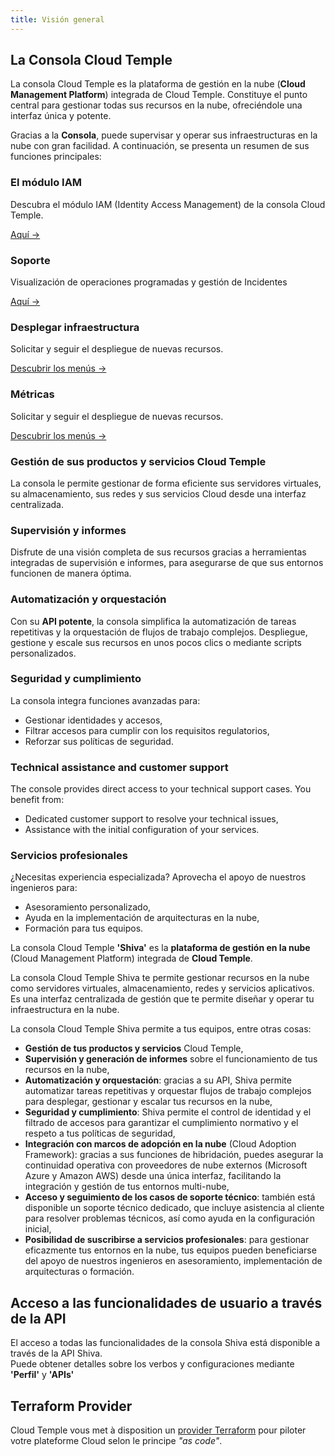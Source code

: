 ```yaml
---
title: Visión general
---
```


## La Consola Cloud Temple

La consola Cloud Temple es la plataforma de gestión en la nube (**Cloud Management Platform**) integrada de Cloud Temple. Constituye el punto central para gestionar todas sus recursos en la nube, ofreciéndole una interfaz única y potente.

Gracias a la **Consola**, puede supervisar y operar sus infraestructuras en la nube con gran facilidad. A continuación, se presenta un resumen de sus funciones principales:

<div class="card-grid">
  <div class="card">
    <h3>El módulo IAM</h3>
    <p>Descubra el módulo IAM (Identity Access Management) de la consola Cloud Temple.</p>
    <a href="console/iam" class="card-link">Aquí &rarr;</a>
  </div>

  <div class="card">
    <h3>Soporte</h3>
    <p>Visualización de operaciones programadas y gestión de Incidentes</p>
    <a href="console/status" class="card-link">Aquí &rarr;</a>
  </div>

  <div class="card">
    <h3>Desplegar infraestructura</h3>
    <p>Solicitar y seguir el despliegue de nuevas recursos.</p>
    <a href="console/orders" class="card-link">Descubrir los menús &rarr;</a>
  </div>

  <div class="card">
    <h3>Métricas</h3>
    <p>Solicitar y seguir el despliegue de nuevas recursos.</p>
    <a href="console/metrics/concepts" class="card-link">Descubrir los menús &rarr;</a>
  </div>
</div>

### Gestión de sus productos y servicios Cloud Temple

La consola le permite gestionar de forma eficiente sus servidores virtuales, su almacenamiento, sus redes y sus servicios Cloud desde una interfaz centralizada.

### Supervisión y informes

Disfrute de una visión completa de sus recursos gracias a herramientas integradas de supervisión e informes, para asegurarse de que sus entornos funcionen de manera óptima.

### Automatización y orquestación

Con su **API potente**, la consola simplifica la automatización de tareas repetitivas y la orquestación de flujos de trabajo complejos. Despliegue, gestione y escale sus recursos en unos pocos clics o mediante scripts personalizados.

### Seguridad y cumplimiento

La consola integra funciones avanzadas para:

- Gestionar identidades y accesos,
- Filtrar accesos para cumplir con los requisitos regulatorios,
- Reforzar sus políticas de seguridad.

### Technical assistance and customer support

The console provides direct access to your technical support cases. You benefit from:

- Dedicated customer support to resolve your technical issues,
- Assistance with the initial configuration of your services.

### Servicios profesionales

¿Necesitas experiencia especializada? Aprovecha el apoyo de nuestros ingenieros para:

- Asesoramiento personalizado,
- Ayuda en la implementación de arquitecturas en la nube,
- Formación para tus equipos.

La consola Cloud Temple **'Shiva'** es la **plataforma de gestión en la nube** (Cloud Management Platform) integrada de **Cloud Temple**.

La consola Cloud Temple Shiva te permite gestionar recursos en la nube como servidores virtuales, almacenamiento, redes y servicios aplicativos.  
Es una interfaz centralizada de gestión que te permite diseñar y operar tu infraestructura en la nube.

La consola Cloud Temple Shiva permite a tus equipos, entre otras cosas:

- **Gestión de tus productos y servicios** Cloud Temple,
- **Supervisión y generación de informes** sobre el funcionamiento de tus recursos en la nube,
- **Automatización y orquestación**: gracias a su API, Shiva permite automatizar tareas repetitivas y orquestar flujos de trabajo complejos para desplegar, gestionar y escalar tus recursos en la nube,
- **Seguridad y cumplimiento**: Shiva permite el control de identidad y el filtrado de accesos para garantizar el cumplimiento normativo y el respeto a tus políticas de seguridad,
- **Integración con marcos de adopción en la nube** (Cloud Adoption Framework): gracias a sus funciones de hibridación, puedes asegurar la continuidad operativa con proveedores de nube externos (Microsoft Azure y Amazon AWS) desde una única interfaz, facilitando la integración y gestión de tus entornos multi-nube,
- **Acceso y seguimiento de los casos de soporte técnico**: también está disponible un soporte técnico dedicado, que incluye asistencia al cliente para resolver problemas técnicos, así como ayuda en la configuración inicial,
- **Posibilidad de suscribirse a servicios profesionales**: para gestionar eficazmente tus entornos en la nube, tus equipos pueden beneficiarse del apoyo de nuestros ingenieros en asesoramiento, implementación de arquitecturas o formación.

## Acceso a las funcionalidades de usuario a través de la API

El acceso a todas las funcionalidades de la consola Shiva está disponible a través de la API Shiva.  
Puede obtener detalles sobre los verbos y configuraciones mediante **'Perfil'** y **'APIs'**

## Terraform Provider

Cloud Temple vous met à disposition un [provider Terraform](https://registry.terraform.io/providers/Cloud-Temple/cloudtemple/latest) pour piloter votre plateforme Cloud selon le principe *"as code"*.
